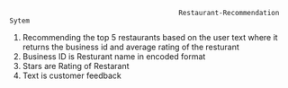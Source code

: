                                               Restaurant-Recommendation Sytem

1. Recommending the top 5 restaurants based on the user text where it returns the business id and average rating of the resturant 
2. Business ID is Resturant name in encoded format
3. Stars are Rating of Restarant
4. Text is customer feedback 
